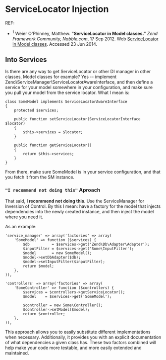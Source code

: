 # ServiceLocator Injection

REF: 
 
* <sup>1</sup> Weier O'Phinney, Matthew. __"ServiceLocator in Model classes."__ _Zend Framework Community, Nabble.com_, 17 Sep 2012. Web [ServiceLocator in Model classes](http://zend-framework-community.634137.n4.nabble.com/ServiceLocator-in-Model-classes-td4656863.html). Accessed 23 Jun 2014.


## Into Services

Is there are any way to get ServiceLocator or other DI manager in other classes, Model classes  for example? 
Yes -- implement Zend\ServiceManager\ServiceLocatorAwareInterface, and 
then define a service for your model somewhere in your configuration, 
and make sure you pull your model from the service locator. What I mean 
is: 

    class SomeModel implements ServiceLocatorAwareInterface 
    { 
        protected $services; 

        public function setServiceLocator(ServiceLocatorInterface $locator) 
        { 
            $this->services = $locator; 
        } 

        public function getServiceLocator() 
        { 
            return $this->services; 
        } 
    } 

From there, make sure SomeModel is in your service configuration, and 
that you fetch it from the SM instance. 

### `"I recommend not doing this"` Aproach  
  
That said, __I recommend not doing this__. Use the ServiceManager for 
Inversion of Control. By this I mean: have a factory for the model that 
injects dependencies into the newly created instance, and then inject 
the model where you need it. 

As an example: 

    'service_manager' => array('factories' => array( 
        'SomeModel' => function ($services) { 
            $db          = $services->get('Zend\Db\Adapter\Adapter'); 
            $inputFilter = $services->get('Some\InputFilter'); 
            $model       = new SomeModel(); 
            $model->setDbAdapter($db); 
            $model->setInputFilter($inputFilter); 
            return $model; 
        }, 
    )), 

    'controllers' => array('factories' => array( 
        'SomeController' => function ($controllers) { 
            $services = $controllers->getServiceLocator(); 
            $model    = $services->get('SomeModel'); 

            $controller = new Some\Controller(); 
            $controller->setModel($model); 
            return $controller; 
        }, 
    )), 

This approach allows you to easily substitute different implementations 
when necessary. Additionally, it provides you with an explicit 
documentation of what dependencies a given class has. These two factors 
combined will help make your code more testable, and more easily 
extended and maintained. 